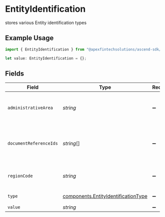 # EntityIdentification

stores various Entity identification types

## Example Usage

```typescript
import { EntityIdentification } from "@apexfintechsolutions/ascend-sdk/models/components";

let value: EntityIdentification = {};
```

## Fields

| Field                                                                                                                                     | Type                                                                                                                                      | Required                                                                                                                                  | Description                                                                                                                               | Example                                                                                                                                   |
| ----------------------------------------------------------------------------------------------------------------------------------------- | ----------------------------------------------------------------------------------------------------------------------------------------- | ----------------------------------------------------------------------------------------------------------------------------------------- | ----------------------------------------------------------------------------------------------------------------------------------------- | ----------------------------------------------------------------------------------------------------------------------------------------- |
| `administrativeArea`                                                                                                                      | *string*                                                                                                                                  | :heavy_minus_sign:                                                                                                                        | Administrative area that issued the identification For example, this can be a state, a province, an oblast, or a prefecture.              | TX                                                                                                                                        |
| `documentReferenceIds`                                                                                                                    | *string*[]                                                                                                                                | :heavy_minus_sign:                                                                                                                        | One or more UUIDs from the documents api of the image(s) of the document that relates to the identification for the person investigation. | 0f01ae1f-d24c-4171-8f3f-c0b820bf3044                                                                                                      |
| `regionCode`                                                                                                                              | *string*                                                                                                                                  | :heavy_minus_sign:                                                                                                                        | Country that issued identification Two character region code, complies with https://cldr.unicode.org/index                                | US                                                                                                                                        |
| `type`                                                                                                                                    | [components.EntityIdentificationType](../../models/components/entityidentificationtype.md)                                                | :heavy_minus_sign:                                                                                                                        | Tax id type for entities (e.g. ein, lei, etc.))                                                                                           | EIN                                                                                                                                       |
| `value`                                                                                                                                   | *string*                                                                                                                                  | :heavy_minus_sign:                                                                                                                        | Tax id value                                                                                                                              | 666-12-3456                                                                                                                               |